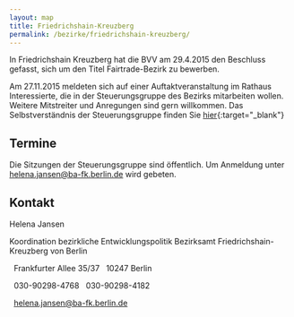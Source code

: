 ```yaml
---
layout: map
title: Friedrichshain-Kreuzberg
permalink: /bezirke/friedrichshain-kreuzberg/
---
```


In Friedrichshain Kreuzberg hat die BVV am 29.4.2015 den Beschluss gefasst, sich um den Titel Fairtrade-Bezirk zu bewerben.

Am 27.11.2015 meldeten sich auf einer Auftaktveranstaltung im Rathaus Interessierte, die in der Steuerungsgruppe des Bezirks mitarbeiten wollen. Weitere Mitstreiter und Anregungen sind gern willkommen. Das Selbstverständnis der Steuerungsgruppe finden Sie [hier](http://www.berlin.de/ba-friedrichshain-kreuzberg/politik-und-verwaltung/bezirksamt/das-kollegium/artikel.497262.php){:target="_blank"}



## Termine

Die Sitzungen der Steuerungsgruppe sind öffentlich. Um Anmeldung unter [helena.jansen@ba-fk.berlin.de](mailto:helena.jansen@ba-fk.berlin.de) wird gebeten.

## Kontakt
Helena Jansen

Koordination bezirkliche Entwicklungspolitik
Bezirksamt Friedrichshain-Kreuzberg von Berlin

<i class='fa fa-map-marker fa-fw'></i>&nbsp;&nbsp;Frankfurter Allee 35/37 
<i class='fa fa-fw'></i>&nbsp;&nbsp;10247 Berlin 


<i class='fa fa-phone fa-fw'></i>&nbsp;&nbsp;030-90298-4768 
<i class='fa fa-fax fa-fw'></i>&nbsp;&nbsp;030-90298-4182

<i class='fa fa-envelope fa-fw'></i>&nbsp;&nbsp;[helena.jansen@ba-fk.berlin.de](mailto:helena.jansen@ba-fk.berlin.de)
